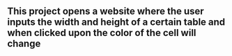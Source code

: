 ## This project opens a website where the user inputs the width and height of a certain table and when clicked upon the color of the cell will change
